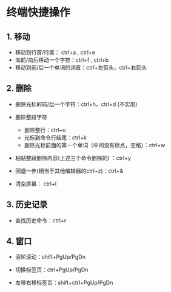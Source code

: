 # 终端快捷操作

## 1. 移动

+ 移动到行首/行尾： ctrl+a , ctrl+e
+ 向前/向后移动一个字符：ctrl+f , ctrl+b
+ 移动到前/后一个单词的词首：ctrl+左箭头，ctrl+右箭头

## 2. 删除

+ 删除光标的前/后一个字符：ctrl+h，ctrl+d  (不实用)

+ 删除整段字符
  + 删除整行：ctrl+u
  + 光标到命令行结尾：ctrl+k
  + 删除光标前面的第一个单词（中间没有标点，空格）：ctrl+w

+ 粘贴整段删除内容(上述三个命令删除的) ：ctrl+y

+ 回退一步(相当于其他编辑器的ctrl+z)：ctrl+&

+ 清空屏幕： ctrl+l

## 3. 历史记录

+ 查找历史命令：ctrl+r

## 4. 窗口

+ 滚轮滚动：shift+PgUp/PgDn

+ 切换标签页：ctrl+PgUp/PgDn

+ 左移右移标签页：shift+ctrl+PgUp/PgDn

  
